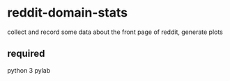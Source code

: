 reddit-domain-stats
===================

collect and record some data about the front page of reddit, generate plots

required
------------------
python 3
    pylab
